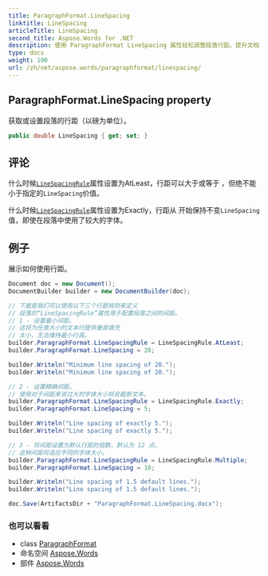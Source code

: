 ```yaml
---
title: ParagraphFormat.LineSpacing
linktitle: LineSpacing
articleTitle: LineSpacing
second_title: Aspose.Words for .NET
description: 使用 ParagraphFormat LineSpacing 属性轻松调整段落行距。提升文档的可读性和风格！
type: docs
weight: 190
url: /zh/net/aspose.words/paragraphformat/linespacing/
---
```

## ParagraphFormat.LineSpacing property

获取或设置段落的行距（以磅为单位）。

```csharp
public double LineSpacing { get; set; }
```

## 评论

什么时候[`LineSpacingRule`](../linespacingrule/)属性设置为AtLeast，行距可以大于或等于 ，但绝不能小于指定的`LineSpacing`价值。

什么时候[`LineSpacingRule`](../linespacingrule/)属性设置为Exactly，行距从 开始保持不变`LineSpacing`值，即使在段落中使用了较大的字体。

## 例子

展示如何使用行距。

```csharp
Document doc = new Document();
DocumentBuilder builder = new DocumentBuilder(doc);

// 下面是我们可以使用以下三个行距规则来定义
// 段落的“LineSpacingRule”属性用于配置段落之间的间距。
// 1 - 设置最小间距。
// 这将为任意大小的文本行提供垂直填充
// 太小，无法维持最小行高。
builder.ParagraphFormat.LineSpacingRule = LineSpacingRule.AtLeast;
builder.ParagraphFormat.LineSpacing = 20;

builder.Writeln("Minimum line spacing of 20.");
builder.Writeln("Minimum line spacing of 20.");

// 2 - 设置精确间距。
// 使用对于间距来说过大的字体大小将会截断文本。
builder.ParagraphFormat.LineSpacingRule = LineSpacingRule.Exactly;
builder.ParagraphFormat.LineSpacing = 5;

builder.Writeln("Line spacing of exactly 5.");
builder.Writeln("Line spacing of exactly 5.");

// 3 - 将间距设置为默认行距的倍数，默认为 12 点。
// 这种间距将适应不同的字体大小。
builder.ParagraphFormat.LineSpacingRule = LineSpacingRule.Multiple;
builder.ParagraphFormat.LineSpacing = 18;

builder.Writeln("Line spacing of 1.5 default lines.");
builder.Writeln("Line spacing of 1.5 default lines.");

doc.Save(ArtifactsDir + "ParagraphFormat.LineSpacing.docx");
```

### 也可以看看

* class [ParagraphFormat](../)
* 命名空间 [Aspose.Words](../../../aspose.words/)
* 部件 [Aspose.Words](../../../)
